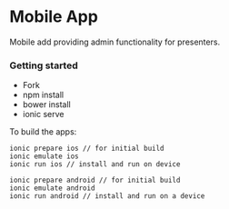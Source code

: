 # Mobile App

Mobile add providing admin functionality for presenters.

### Getting started

* Fork
* npm install
* bower install
* ionic serve

To build the apps:

    ionic prepare ios // for initial build
    ionic emulate ios
    ionic run ios // install and run on device

    ionic prepare android // for initial build
    ionic emulate android
    ionic run android // install and run on a device

